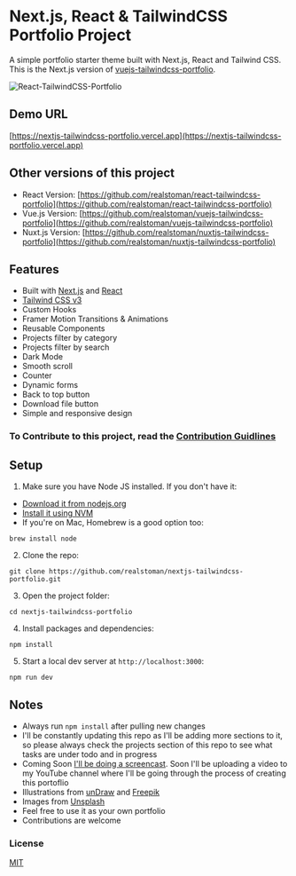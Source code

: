 # Next.js, React & TailwindCSS Portfolio Project

A simple portfolio starter theme built with Next.js, React and Tailwind CSS. This is the Next.js version of [vuejs-tailwindcss-portfolio](https://github.com/realstoman/vuejs-tailwindcss-portfolio).

![React-TailwindCSS-Portfolio](https://user-images.githubusercontent.com/16396664/146666086-28e88beb-c2f0-431f-adfb-2396d8f64c80.png)

## Demo URL

[https://nextjs-tailwindcss-portfolio.vercel.app](https://nextjs-tailwindcss-portfolio.vercel.app)

## Other versions of this project

- React Version: [https://github.com/realstoman/react-tailwindcss-portfolio](https://github.com/realstoman/react-tailwindcss-portfolio)
- Vue.js Version: [https://github.com/realstoman/vuejs-tailwindcss-portfolio](https://github.com/realstoman/vuejs-tailwindcss-portfolio)
- Nuxt.js Version: [https://github.com/realstoman/nuxtjs-tailwindcss-portfolio](https://github.com/realstoman/nuxtjs-tailwindcss-portfolio)

## Features

- Built with [Next.js](https://nextjs.org) and [React](https://reactjs.org)
- [Tailwind CSS v3](https://tailwindcss.com)
- Custom Hooks
- Framer Motion Transitions & Animations
- Reusable Components
- Projects filter by category
- Projects filter by search
- Dark Mode
- Smooth scroll
- Counter
- Dynamic forms
- Back to top button
- Download file button
- Simple and responsive design

### To Contribute to this project, read the [Contribution Guidlines](https://github.com/realstoman/nextjs-tailwindcss-portfolio/blob/main/CONTRIBUTING.md)

## Setup

1. Make sure you have Node JS installed. If you don't have it:

- [Download it from nodejs.org](https://nodejs.org)
- [Install it using NVM ](https://github.com/nvm-sh/nvm)
- If you're on Mac, Homebrew is a good option too:

```
brew install node
```

2. Clone the repo:

```
git clone https://github.com/realstoman/nextjs-tailwindcss-portfolio.git
```

3. Open the project folder:

```
cd nextjs-tailwindcss-portfolio
```

4. Install packages and dependencies:

```
npm install
```

5. Start a local dev server at `http://localhost:3000`:

```
npm run dev
```

## Notes

- Always run `npm install` after pulling new changes
- I'll be constantly updating this repo as I'll be adding more sections to it, so please always check the projects section of this repo to see what tasks are under todo and in progress
- Coming Soon [I'll be doing a screencast](https://www.youtube.com/realstoman). Soon I'll be uploading a video to my YouTube channel where I'll be going through the process of creating this portoflio
- Illustrations from [unDraw](https://undraw.co) and [Freepik](https://freepik.com)
- Images from [Unsplash](https://unsplash.com)
- Feel free to use it as your own portfolio
- Contributions are welcome

### License

[MIT](https://github.com/realstoman/nextjs-tailwindcss-portfolio/blob/main/LICENSE)
